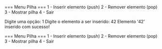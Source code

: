 === Menu Pilha ===
1 - Inserir elemento (push)
2 - Remover elemento (pop)
3 - Mostrar pilha
4 - Sair

Digite uma opção: 1
Digite o elemento a ser inserido: 42
Elemento '42' inserido com sucesso!

=== Menu Pilha ===
1 - Inserir elemento (push)
2 - Remover elemento (pop)
3 - Mostrar pilha
4 - Sair


